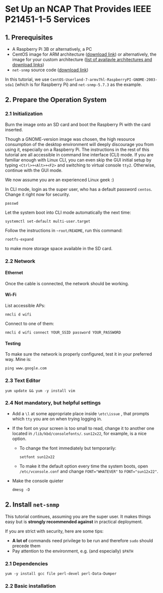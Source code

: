 # Set Up an NCAP That Provides IEEE P21451-1-5 Services

## 1. Prerequisites 

- A Raspberry Pi 3B or alternatively, a PC
- CentOS image for ARM architecture ([download link](http://mirror.centos.org/altarch/7/isos/armhfp/ ))  or alternatively, the image for your custom architecture ([list of availavle architectures and download links](http://isoredirect.centos.org/))
- `net-snmp`  source code ([download link](http://www.net-snmp.org/download.html))

In this tutorial, we use `CentOS-Userland-7-armv7hl-RaspberryPI-GNOME-2003-sda1` (which is for Raspberry Pi) and `net-snmp-5.7.3` as the example.

## 2. Prepare the Operation System

### 2.1 Initialization

Burn the image onto an SD card and boot the Raspberry Pi with the card inserted.

Though a GNOME-version image was chosen, the high resource consumption of the desktop environment will deeply discourage you from using it, especially on a Raspberry Pi. The instructions in the rest of this tutorial are all accessible in command line interface (CLI) mode. If you are familiar enough with Linux CLI, you can even skip the GUI initial setup by typing `<Ctrl>+<Alt>+<F2>` and switching to virtual console `tty2`. Otherwise, continue with the GUI mode.

We now assume you are an experienced Linux geek :)

In CLI mode, login as the super user, who has a default password `centos`. Change it right now for security.

```shell
passwd
```

Let the system boot into CLI mode automatically the next time:

```shell
systemctl set-default multi-user.target
```

Follow the instructions in `~root/README`, run this command:

```shell
rootfs-expand
```

to make more storage space available in the SD card. 

### 2.2 Network

#### Ethernet

Once the cable is connected, the network should be working.

#### Wi-Fi

List accessible APs:

```shell
nmcli d wifi
```

Connect to one of them:

```shell
nmcli d wifi connect YOUR_SSID password YOUR_PASSWORD
```

#### Testing

To make sure the network is properly configured, test it in your preferred way. Mine is:

```shell
ping www.google.com
```

### 2.3 Text Editor 

```shell
yum update && yum -y install vim
```

### 2.4 Not mandatory, but helpful settings

- Add a `\l` at some appropriate place inside `\etc\issue` , that prompts which `tty` you are on when trying logging in.

- If the font on your screen is too small to read, change it to another one located in `/lib/kbd/consolefonts/`. `sun12x22`, for example, is a nice option. 

  - To change the font immediately but temporarily:

    ```shell
    setfont sun12x22 
    ```
    
  - To make it the default option every time the system boots, open `/etc/vconsole.conf` and change `FONT="WHATEVER"` to `FONT="sun12x22"`.
  
- Make the console quieter

  ```shell
  dmesg -D
  ```

<!---other useful softwares: zsh (with plugin) lrzsz-->

## 2. Install `net-snmp`

This tutorial continues, assuming you are the super user. It makes things easy but is **strongly recommended against** in practical deployment.

If you are strict with security, here are some tips:

- **A lot of** commands need privilege to be run and therefore `sudo` should precede them
- Pay attention to the environment, e.g. (and especially) `$PATH` 

<!--- sudo how to specify PATH? -->

### 2.1 Dependencies 

```shell
yum -y install gcc file perl-devel perl-Data-Dumper
```

### 2.2 Basic installation











